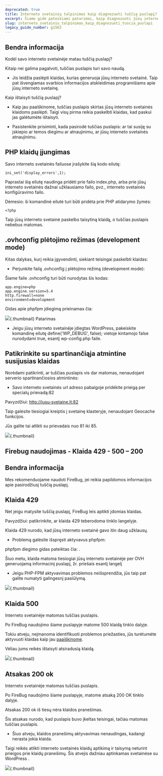 ```yaml
---
deprecated: true
title: Interneto svetainių talpinimas kaip diagnozuoti tuščią puslapį?
excerpt: Šiame gide pateikiami patarimai, kaip diagnozuoti jūsų interneto svetainėje pasirodantį tuščią puslapį
slug: interneto_svetainiu_talpinimas_kaip_diagnozuoti_tuscia_puslapi
legacy_guide_number: g1562
---
```



## Bendra informacija
Kodėl savo interneto svetainėje matau tuščią puslapį?

Kitaip nei galima pagalvoti, tuščias puslapis turi savo naudą. 


- Jis leidžia paslėpti klaidas, kurias generuoja jūsų interneto svetainė. Taip pat išvengiamas svarbios informacijos atskleidimas programišiams apie jūsų interneto svetainę.

Kaip ištaisyti tuščią puslapį?

- Kaip jau paaiškinome, tuščias puslapis skirtas jūsų interneto svetainės klaidoms paslėpti. Taigi visų pirma reikia paskelbti klaidas, kad paskui jas galėtumėte ištaisyti.  

- Pasistenkite prisiminti, kada pasirodė tuščias puslapis: ar tai susiję su įskiepio ar temos diegimu ar atnaujinimu, ar jūsų interneto svetainės atnaujinimu.




## PHP klaidų įjungimas
Savo interneto svetainės failuose įrašykite šią kodo eilutę:


```
ini_set('display_errors',1);
```


Paprastai šią eilutę naudinga pridėti prie failo index.php, arba prie jūsų interneto svetainės dažnai užklausiamo failo, pvz., interneto svetainės konfigūravimo failo.

Dėmesio: ši komandinė eilutė turi būti pridėta prie PHP atidarymo žymės:


```
<?php
```


Taip jūsų interneto svetainė paskelbs taisytiną klaidą, o tuščias puslapis nebebus matomas.

## .ovhconfig plėtojimo režimas (development mode)
Kitas dalykas, kurį reikia įgyvendinti, siekiant teisingai paskelbti klaidas: 


- Perjunkite failą .ovhconfig į plėtojimo režimą (development mode):


Šiame faile .ovhconfig turi būti nurodytas šis kodas:


```
app.engine=php 
app.engine.version=5.4 
http.firewall=none 
environment=development
```


Gidas apie phpfpm įdiegimą prieinamas čia: []({legacy}1175)

![](images/img_2159.jpg){.thumbnail}
Patarimas


- Jeigu jūsų interneto svetainėje įdiegtas WordPress, pakeiskite komandinę eilutę define('WP_DEBUG', false); vietoje kintamojo false nurodydami true, esantį wp-config.php faile.




## Patikrinkite su spartinančiąja atmintine susijusias klaidas
Norėdami patikrinti, ar tuščias puslapis vis dar matomas, nenaudojant serverio spartinančiosios atmintinės: 


- Savo interneto svetainės url adreso pabaigoje pridėkite prieigą per specialų prievadą:82

Pavyzdžiui: http://jusu-svetaine.lt:82


Taip galėsite tiesiogiai kreiptis į svetainę klasteryje, nenaudojant Geocache funkcijos.

Jūs galite tai atlikti su prievadais nuo 81 iki 85.

![](images/img_2160.jpg){.thumbnail}


## Firebug naudojimas - Klaida 429 - 500 – 200

## Bendra informacija
Mes rekomenduojame naudoti FireBug, jei reikia papildomos informacijos apie pasirodžiusį tuščią puslapį.

## Klaida 429
Net jeigu matysite tuščią puslapį, FireBug leis aptikti įdomias klaidas.

Pavyzdžiui: patikrinkite, ar klaida 429 teberodoma tinklo langelyje.

Klaida 429 nurodo, kad jūsų interneto svetainė gavo itin daug užklausų.  


- Problemą galėsite išspręsti aktyvavus phpfpm:

phpfpm diegimo gidas pateiktas čia: []({legacy}1175).

Šiuo metu, klaida matoma tiesiogiai jūsų interneto svetainėje per OVH generuojamą informacinį puslapį, žr. priešais esantį langelį

- Jeigu PHP-FPM aktyvavimas problemos neišsprendžia, jūs taip pat galite numatyti galingesnį pasiūlymą.



![](images/img_2158.jpg){.thumbnail}

## Klaida 500
Interneto svetainėje matomas tuščias puslapis. 

Po FireBug naudojimo šiame puslapyje matome 500 klaidą tinklo dalyje.  

Tokiu atveju, neįmanoma identifikuoti problemos priežasties, jūs turėtumėte aktyvuoti klaidas kaip jau [paaiškinome](#diagnostique_applicable_activer_les_erreurs_php).

Vėliau jums reikės ištaisyti atsiradusią klaidą.

![](images/img_2161.jpg){.thumbnail}

## Atsakas 200 ok
Interneto svetainėje matomas tuščias puslapis.

Po FireBug naudojimo šiame puslapyje, matome atsaką 200 OK tinklo dalyje.

Atsakas 200 ok iš tiesų nėra klaidos pranešimas. 

Šis atsakas nurodo, kad puslapis buvo įkeltas teisingai, tačiau matomas tuščias puslapis.


- Šiuo atveju, klaidos pranešimų aktyvavimas nenaudingas, kadangi nerasta jokia klaida.  

Taigi reikės atlikti interneto svetainės klaidų aptikimą ir taisymą neturint prieigos prie klaidų pranešimų.
Šis atvejis dažniau aptinkamas svetainėse su WordPress .


![](images/img_2162.jpg){.thumbnail}

